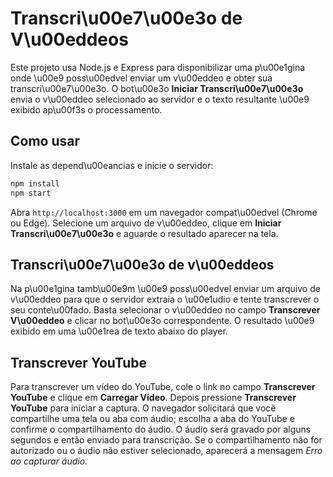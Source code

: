 # Transcri\u00e7\u00e3o de V\u00eddeos

Este projeto usa Node.js e Express para disponibilizar uma p\u00e1gina onde \u00e9 poss\u00edvel enviar um v\u00eddeo e obter sua transcri\u00e7\u00e3o. O bot\u00e3o **Iniciar Transcri\u00e7\u00e3o** envia o v\u00eddeo selecionado ao servidor e o texto resultante \u00e9 exibido ap\u00f3s o processamento.

## Como usar

Instale as depend\u00eancias e inicie o servidor:

```bash
npm install
npm start
```

Abra `http://localhost:3000` em um navegador compat\u00edvel (Chrome ou Edge). Selecione um arquivo de v\u00eddeo, clique em **Iniciar Transcri\u00e7\u00e3o** e aguarde o resultado aparecer na tela.

## Transcri\u00e7\u00e3o de v\u00eddeos

Na p\u00e1gina tamb\u00e9m \u00e9 poss\u00edvel enviar um arquivo de v\u00eddeo para que o servidor extraia o \u00e1udio e tente transcrever o seu conte\u00fado. Basta selecionar o v\u00eddeo no campo **Transcrever V\u00eddeo** e clicar no bot\u00e3o correspondente. O resultado \u00e9 exibido em uma \u00e1rea de texto abaixo do player.

## Transcrever YouTube

Para transcrever um vídeo do YouTube, cole o link no campo **Transcrever YouTube** e clique em **Carregar Vídeo**. Depois pressione **Transcrever YouTube** para iniciar a captura. O navegador solicitará que você compartilhe uma tela ou aba com áudio; escolha a aba do YouTube e confirme o compartilhamento do áudio. O áudio será gravado por alguns segundos e então enviado para transcrição. Se o compartilhamento não for autorizado ou o áudio não estiver selecionado, aparecerá a mensagem *Erro ao capturar áudio*.
